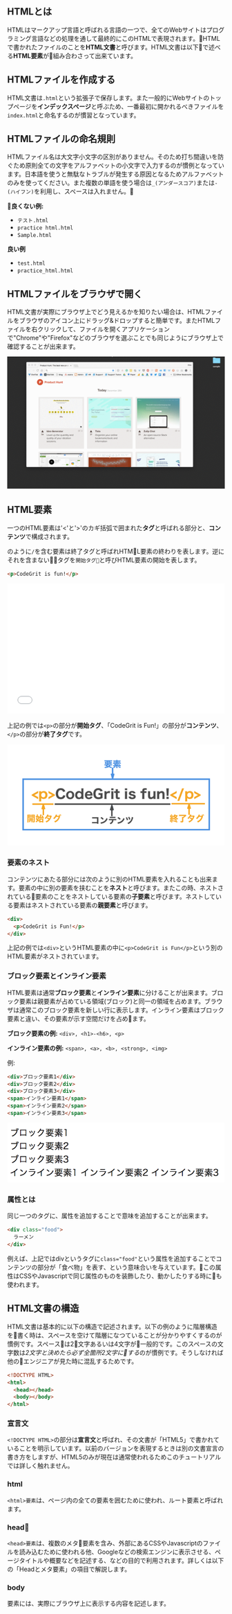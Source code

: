 ## HTMLとは

HTMLはマークアップ言語と呼ばれる言語の一つで、全てのWebサイトはプログラミング言語などの処理を通して最終的にこのHTMLで表現されます。HTMLで書かれたファイルのことを**HTML文書**と呼びます。HTML文書は以下で述べる**HTML要素**が組み合わさって出来ています。

## HTMLファイルを作成する

HTML文書は`.html`という拡張子で保存します。また一般的にWebサイトのトップページを**インデックスページ**と呼ぶため、一番最初に開かれるべきファイルを`index.html`と命名するのが慣習となっています。

## HTMLファイルの命名規則

HTMLファイル名は大文字小文字の区別がありません。そのため打ち間違いを防ぐため原則全ての文字をアルファベットの小文字で入力するのが慣例となっています。日本語を使うと無駄なトラブルが発生する原因となるためアルファベットのみを使ってください。また複数の単語を使う場合は`_(アンダースコア)`または`-(ハイフン)`を利用し、スペースは入れません。

**良くない例:**

- `テスト.html`
- `practice html.html`
- `Sample.html`

**良い例**

- `test.html`
- `practice_html.html`

## HTMLファイルをブラウザで開く

HTML文書が実際にブラウザ上でどう見えるかを知りたい場合は、HTMLファイルをブラウザのアイコン上にドラッグ&ドロップすると簡単です。またHTMLファイルを右クリックして、ファイルを開くアプリケーションで"Chrome"や"Firefox"などのブラウザを選ぶことでも同じようにブラウザ上で確認することが出来ます。

![HTMLファイルの開き方](./images/open_html.gif)

## HTML要素

一つのHTML要素は'<'と'>'のカギ括弧で囲まれた**タグ**と呼ばれる部分と、**コンテンツ**で構成されます。</p>のように`/`を含む要素は終了タグと呼ばれHTML要素の終わりを表します。逆にそれを含まないタグを`開始タグ`と呼びHTML要素の開始を表します。

```html
<p>CodeGrit is fun!</p>
```

<iframe width="100%" height="300" src="//jsfiddle.net/codegrit_hiro/6f0x2mek/embedded/html,result/dark/" allowfullscreen="allowfullscreen" allowpaymentrequest frameborder="0"></iframe>

上記の例では`<p>`の部分が**開始タグ**、「CodeGrit is Fun!」の部分が**コンテンツ**、`</p>`の部分が**終了タグ**です。

![HTML要素の例](./images/element.png)

### 要素のネスト
コンテンツにあたる部分には次のように別のHTML要素を入れることも出来ます。要素の中に別の要素を挟むことを**ネスト**と呼びます。またこの時、ネストされている要素のことをネストしている要素の**子要素**と呼びます。ネストしている要素はネストされている要素の**親要素**と呼びます。

```html
<div>
  <p>CodeGrit is Fun!</p>
</div>
```

上記の例では`<div>`というHTML要素の中に`<p>CodeGrit is Fun</p>`という別のHTML要素がネストされています。

### ブロック要素とインライン要素

HTML要素は通常**ブロック要素**と**インライン要素**に分けることが出来ます。ブロック要素は親要素が占めている領域(ブロック)と同一の領域を占めます。ブラウザは通常このブロック要素を新しい行に表示します。インライン要素はブロック要素と違い、その要素が示す空間だけを占めます。

**ブロック要素の例:** `<div>, <h1>-<h6>, <p>`

**インライン要素の例:** `<span>, <a>, <b>, <strong>, <img>`

例:

```html
<div>ブロック要素1</div>
<div>ブロック要素2</div>
<div>ブロック要素3</div>
<span>インライン要素1</span>
<span>インライン要素2</span>
<span>インライン要素3</span>
```

![ブロック要素とインライン要素](./images/block_inline.png)

### 属性とは

同じ一つのタグに、属性を追加することで意味を追加することが出来ます。

```html
<div class="food">
  ラーメン
</div>
```

例えば、上記ではdivというタグに`class="food"`という属性を追加することでコンテンツの部分が「食べ物」を表す、という意味合いを与えています。この属性はCSSやJavascriptで同じ属性のものを装飾したり、動かしたりする時にも使われます。

## HTML文書の構造

HTML文書は基本的に以下の構造で記述されます。以下の例のように階層構造を書く時は、スペースを空けて階層になつていることが分かりやすくするのが慣例です。スペースは2文字あるいは4文字が一般的です。このスペースの文字数は*2文字と決めたら必ず全箇所2文字にする*のが慣例です。そうしなければ他のエンジニアが見た時に混乱するためです。

```html
<!DOCTYPE HTML>
<html>
  <head></head>
  <body></body>
</html>
```

### 宣言文
`<!DOCTYPE HTML>`の部分は**宣言文**と呼ばれ、その文書が「HTML5」で書かれていることを明示しています。以前のバージョンを表現するときは別の文書宣言の書き方をしますが、HTML5のみが現在は通常使われるためこのチュートリアルでは詳しく触れません。

### html

`<html>要素`は、ページ内の全ての要素を囲むために使われ、ルート要素と呼ばれます。

### head

`<head>要素`は、複数のメタ要素を含み、外部にあるCSSやJavascriptのファイルを読み込むために使われる他、Googleなどの検索エンジンに表示させる、ページタイトルや概要などを記述する、などの目的で利用されます。詳しくは以下の「Headとメタ要素」の項目で解説します。

### body

<body>要素には、実際にブラウザ上に表示する内容を記述します。